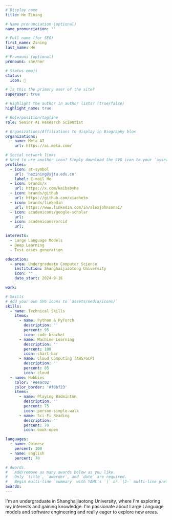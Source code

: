 ```yaml
---
# Display name
title: He Zining

# Name pronunciation (optional)
name_pronunciation: ''

# Full name (for SEO)
first_name: Zining
last_name: He

# Pronouns (optional)
pronouns: she/her

# Status emoji
status:
  icon: 🚀

# Is this the primary user of the site?
superuser: true

# Highlight the author in author lists? (true/false)
highlight_name: true

# Role/position/tagline
role: Senior AI Research Scientist

# Organizations/Affiliations to display in Biography blox
organizations:
  - name: Meta AI
    url: https://ai.meta.com/

# Social network links
# Need to use another icon? Simply download the SVG icon to your `assets/media/icons/` folder.
profiles:
  - icon: at-symbol
    url: 'hezining@sjtu.edu.cn'
    label: E-mail Me
  - icon: brands/x
    url: https://x.com/kaibabyhe
  - icon: brands/github
    url: https://github.com/xiaoheto
  - icon: brands/linkedin
    url: https://www.linkedin.com/in/alexjohnsonai/
  - icon: academicons/google-scholar
    url: 
  - icon: academicons/orcid
    url: 

interests:
  - Large Language Models
  - Deep Learning
  - Test cases generation

education:
  - area: Undergraduate Computer Science
    institution: Shanghaijiaotong University
    icon: ""
    date_start: 2024-9-16

work:

# Skills
# Add your own SVG icons to `assets/media/icons/`
skills:
  - name: Technical Skills
    items:
      - name: Python & PyTorch
        description: ''
        percent: 95
        icon: code-bracket
      - name: Machine Learning
        description: ''
        percent: 100
        icon: chart-bar
      - name: Cloud Computing (AWS/GCP)
        description: ''
        percent: 85
        icon: cloud
  - name: Hobbies
    color: '#eeac02'
    color_border: '#f0bf23'
    items:
      - name: Playing Badminton
        description: ''
        percent: 75
        icon: person-simple-walk
      - name: Sci-Fi Reading
        description: ''
        percent: 70
        icon: book-open

languages:
  - name: Chinese
    percent: 100
  - name: English
    percent: 70

# Awards.
#   Add/remove as many awards below as you like.
#   Only `title`, `awarder`, and `date` are required.
#   Begin multi-line `summary` with YAML's `|` or `|2-` multi-line prefix and indent 2 spaces below.
awards:
---
```

I'm an undergraduate in Shanghaijiaotong University, where I'm exploring my interests and gaining knowledge. I'm passionate about Large Language models and software engineering and really eager to explore new areas.
